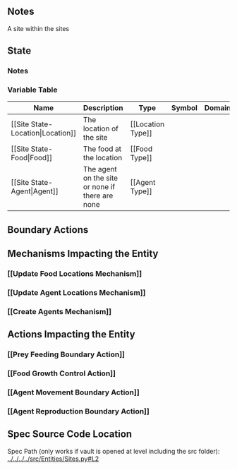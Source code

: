 ## Notes
A site within the sites
## State
### Notes

### Variable Table
| Name | Description | Type | Symbol | Domain |
| --- | --- | --- | --- | --- |
|[[Site State-Location\|Location]]|The location of the site|[[Location Type]]|||
|[[Site State-Food\|Food]]|The food at the location|[[Food Type]]|||
|[[Site State-Agent\|Agent]]|The agent on the site or none if there are none|[[Agent Type]]|||


## Boundary Actions
## Mechanisms Impacting the Entity
### [[Update Food Locations Mechanism]]
### [[Update Agent Locations Mechanism]]
### [[Create Agents Mechanism]]
## Actions Impacting the Entity
### [[Prey Feeding Boundary Action]]
### [[Food Growth Control Action]]
### [[Agent Movement Boundary Action]]
### [[Agent Reproduction Boundary Action]]
## Spec Source Code Location

Spec Path (only works if vault is opened at level including the src folder): [../../../../src/Entities/Sites.py#L2](../../../../src/Entities/Sites.py#L2)

